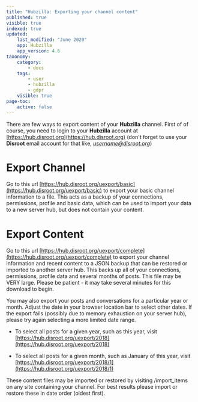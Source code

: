 ```yaml
---
title: "Hubzilla: Exporting your channel content"
published: true
visible: true
indexed: true
updated:
    last_modified: "June 2020"		
    app: Hubzilla
    app_version: 4.6
taxonomy:
    category:
        - docs
    tags:
        - user
        - hubzilla
        - gdpr
    visible: true
page-toc:
    active: false
---
```


There are few ways to export content of your **Hubzilla** channel. First of of course, you need to login to your **Hubzilla** account at [https://hub.disroot.org](https://hub.disroot.org) (don't forget to use your **Disroot** email account for that like, *username@disroot.org*)


# Export Channel
Go to this url [https://hub.disroot.org/uexport/basic](https://hub.disroot.org/uexport/basic) to export your basic channel information to a file. This acts as a backup of your connections, permissions, profile and basic data, which can be used to import your data to a new server hub, but does not contain your content.


# Export Content
Go to this url [https://hub.disroot.org/uexport/complete](https://hub.disroot.org/uexport/complete) to export your channel information and recent content to a JSON backup that can be restored or imported to another server hub. This backs up all of your connections, permissions, profile data and several months of posts. This file may be VERY large. Please be patient - it may take several minutes for this download to begin.

You may also export your posts and conversations for a particular year or month. Adjust the date in your browser location bar to select other dates. If the export fails (possibly due to memory exhaustion on your server hub), please try again selecting a more limited date range.

 - To select all posts for a given year, such as this year, visit [https://hub.disroot.org/uexport/2018](https://hub.disroot.org/uexport/2018)

 - To select all posts for a given month, such as January of this year, visit [https://hub.disroot.org/uexport/2018/1](https://hub.disroot.org/uexport/2018/1)

These content files may be imported or restored by visiting /import_items on any site containing your channel. For best results please import or restore these in date order (oldest first).
